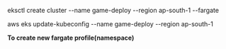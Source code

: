eksctl create cluster --name game-deploy --region ap-south-1 --fargate

aws eks update-kubeconfig --name game-deploy --region ap-south-1

**To create new fargate profile(namespace)**
       
